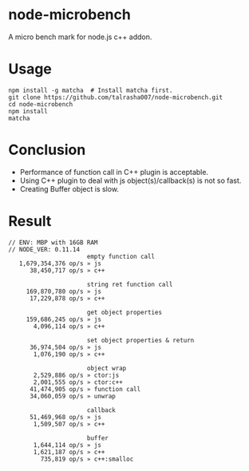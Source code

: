 node-microbench
===============

A micro bench mark for node.js c++ addon.

# Usage
```
npm install -g matcha  # Install matcha first.
git clone https://github.com/talrasha007/node-microbench.git
cd node-microbench
npm install
matcha
```

# Conclusion
 - Performance of function call in C++ plugin is acceptable.
 - Using C++ plugin to deal with js object(s)/callback(s) is not so fast.
 - Creating Buffer object is slow.
  
# Result
```
// ENV: MBP with 16GB RAM
// NODE_VER: 0.11.14
                      empty function call
   1,679,354,376 op/s » js
      38,450,717 op/s » c++

                      string ret function call
     169,870,780 op/s » js
      17,229,878 op/s » c++

                      get object properties
     159,686,245 op/s » js
       4,096,114 op/s » c++

                      set object properties & return
      36,974,504 op/s » js
       1,076,190 op/s » c++

                      object wrap
       2,529,886 op/s » ctor:js
       2,001,555 op/s » ctor:c++
      41,474,905 op/s » function call
      34,060,059 op/s » unwrap

                      callback
      51,469,968 op/s » js
       1,509,507 op/s » c++

                      buffer
       1,644,114 op/s » js
       1,621,187 op/s » c++
         735,819 op/s » c++:smalloc
```